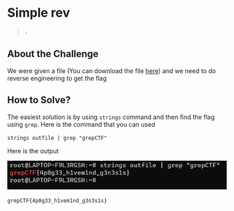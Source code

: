 # Simple rev
> `-`

## About the Challenge
We were given a file (You can download the file [here](outfile)) and we need to do reverse engineering to get the flag

## How to Solve?
The easiest solution is by using `strings` command and then find the flag using `grep`. Here is the command that you can used

```shell
strings outfile | grep "grepCTF"
```

Here is the output

![flag](images/flag.png)

```
grepCTF{4p0g33_h1vem1nd_g3n3s1s}
```